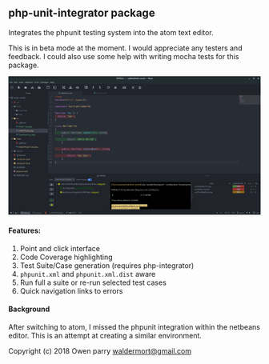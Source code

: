 ## php-unit-integrator package

Integrates the phpunit testing system into the atom text editor.

This is in beta mode at the moment. I would appreciate any testers and feedback.
I could also use some help with writing mocha tests for this package.

![screenshot](screenshots/screenshot.png)

#### Features:
1. Point and click interface
1. Code Coverage highlighting
1. Test Suite/Case generation (requires php-integrator)
1. `phpunit.xml` and `phpunit.xml.dist` aware
1. Run full a suite or re-run selected test cases
1. Quick navigation links to errors

#### Background
After switching to atom, I missed the phpunit integration within the netbeans
editor. This is an attempt at creating a similar environment.

Copyright (c) 2018 Owen parry <waldermort@gmail.com>
